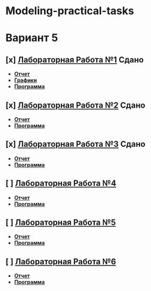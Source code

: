 # Modeling-practical-tasks

# Вариант 5

## **[x] [Лабораторная Работа №1](Lab_1) Сдано**
- **[Отчет](Lab_1/MOD_LR1_KOLYAN.pdf)**
- **[Графики](Lab_1/MOD_LR1_xlsx_KOLYAN.pdf)**
- **[Программа](Lab_1/Lab_1.py)**

## **[x] [Лабораторная Работа №2](Lab_2) Сдано**
- **[Отчет](Lab_2/MOD_LR2_KOLYAN.pdf)**
- **[Программа](Lab_2/Lab_2.py)**

## **[x] [Лабораторная Работа №3](Lab_3) Сдано**
- **[Отчет](Lab_3/MOD_LR3_KOLYAN.pdf)**
- **[Программа](Lab_3/Lab_3.py)**

## **[ ] [Лабораторная Работа №4](Lab_4)**
- **[Отчет](Lab_4/MOD_LR4_KOLYAN.pdf)**
- **[Программа](Lab_4/Lab_4.py)**

## **[ ] [Лабораторная Работа №5](Lab_5)**
- **[Отчет](Lab_5/MOD_LR5_KOLYAN.pdf)**
- **[Программа](Lab_5/Lab_5.py)**

## **[ ] [Лабораторная Работа №6](Lab_6)**
- **[Отчет](Lab_6/MOD_LR6_KOLYAN.pdf)**
- **[Программа](Lab_6/Lab_6.py)**